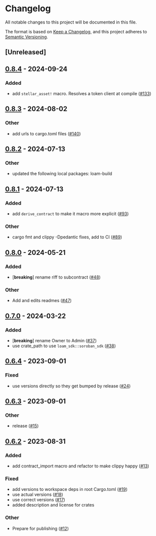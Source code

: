 # Changelog
All notable changes to this project will be documented in this file.

The format is based on [Keep a Changelog](https://keepachangelog.com/en/1.0.0/),
and this project adheres to [Semantic Versioning](https://semver.org/spec/v2.0.0.html).

## [Unreleased]

## [0.8.4](https://github.com/loambuild/loam/compare/loam-sdk-macro-v0.8.3...loam-sdk-macro-v0.8.4) - 2024-09-24

### Added

- add `stellar_asset!` macro. Resolves a token client at compile ([#133](https://github.com/loambuild/loam/pull/133))

## [0.8.3](https://github.com/loambuild/loam/compare/loam-sdk-macro-v0.8.2...loam-sdk-macro-v0.8.3) - 2024-08-02

### Other
- add urls to cargo.toml files ([#140](https://github.com/loambuild/loam/pull/140))

## [0.8.2](https://github.com/loambuild/loam-sdk/compare/loam-sdk-macro-v0.8.1...loam-sdk-macro-v0.8.2) - 2024-07-13

### Other
- updated the following local packages: loam-build

## [0.8.1](https://github.com/loambuild/loam-sdk/compare/loam-sdk-macro-v0.8.0...loam-sdk-macro-v0.8.1) - 2024-07-13

### Added
- add `derive_contract` to make it macro more explicit ([#93](https://github.com/loambuild/loam-sdk/pull/93))

### Other
- cargo fmt and clippy -Dpedantic fixes, add to CI ([#89](https://github.com/loambuild/loam-sdk/pull/89))

## [0.8.0](https://github.com/loambuild/loam-sdk/compare/loam-sdk-macro-v0.7.0...loam-sdk-macro-v0.8.0) - 2024-05-21

### Added
- [**breaking**] rename riff to subcontract ([#48](https://github.com/loambuild/loam-sdk/pull/48))

### Other
- Add and edits readmes ([#47](https://github.com/loambuild/loam-sdk/pull/47))

## [0.7.0](https://github.com/loambuild/loam-sdk/compare/loam-sdk-macro-v0.6.4...loam-sdk-macro-v0.7.0) - 2024-03-22

### Added
- [**breaking**] rename Owner to Admin ([#37](https://github.com/loambuild/loam-sdk/pull/37))
- use crate_path to use `loam_sdk::soroban_sdk` ([#38](https://github.com/loambuild/loam-sdk/pull/38))

## [0.6.4](https://github.com/loambuild/loam-sdk/compare/loam-sdk-macro-v0.6.3...loam-sdk-macro-v0.6.4) - 2023-09-01

### Fixed
- use versions directly so they get bumped by release ([#24](https://github.com/loambuild/loam-sdk/pull/24))

## [0.6.3](https://github.com/loambuild/loam-sdk/compare/loam-sdk-macro-v0.6.2...loam-sdk-macro-v0.6.3) - 2023-09-01

### Other
- release ([#15](https://github.com/loambuild/loam-sdk/pull/15))

## [0.6.2](https://github.com/loambuild/loam-sdk/releases/tag/loam-sdk-macro-v0.6.2) - 2023-08-31

### Added
- add contract_import macro and refactor to make clippy happy ([#13](https://github.com/loambuild/loam-sdk/pull/13))

### Fixed
- add versions to workspace deps in root Cargo.toml ([#19](https://github.com/loambuild/loam-sdk/pull/19))
- use actual versions ([#18](https://github.com/loambuild/loam-sdk/pull/18))
- use correct versions ([#17](https://github.com/loambuild/loam-sdk/pull/17))
- added description and license for crates

### Other
- Prepare for publishing ([#12](https://github.com/loambuild/loam-sdk/pull/12))

